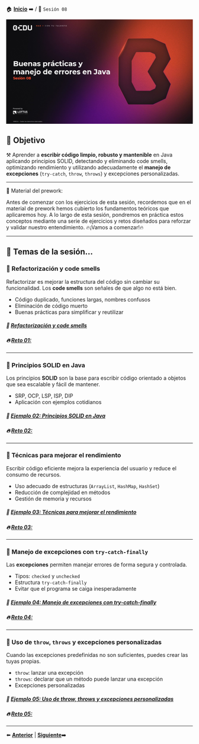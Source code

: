 🏠 [**Inicio**](../Readme.md) ➡️ / 📖 `Sesión 08`

<div align="center">
    <img src="Imagenes/S08.jpg" alt="Sesion_08">
</div>

## 🎯 Objetivo

⚒️ Aprender a **escribir código limpio, robusto y mantenible** en Java aplicando principios SOLID, detectando y eliminando code smells, optimizando rendimiento y utilizando adecuadamente el **manejo de excepciones** (`try-catch`, `throw`, `throws`) y excepciones personalizadas.

---

📘 Material del prework:

Antes de comenzar con los ejercicios de esta sesión, recordemos que en el material de prework hemos cubierto los fundamentos teóricos que aplicaremos hoy. A lo largo de esta sesión, pondremos en práctica estos conceptos mediante una serie de ejercicios y retos diseñados para reforzar y validar nuestro entendimiento. 
🔥¡Vamos a comenzar!🔥

---

## 📂 Temas de la sesión...


### 📖  Refactorización y code smells

Refactorizar es mejorar la estructura del código sin cambiar su funcionalidad. Los **code smells** son señales de que algo no está bien.

- Código duplicado, funciones largas, nombres confusos
- Eliminación de código muerto
- Buenas prácticas para simplificar y reutilizar

##### 📜 **[Refactorización y code smells](Ejemplo-01/Readme.md)**
##### 🔥 **[Reto 01:   ](Reto-01/Readme.md)**
---

### 📖 Principios SOLID en Java

Los principios **SOLID** son la base para escribir código orientado a objetos que sea escalable y fácil de mantener.

- SRP, OCP, LSP, ISP, DIP
- Aplicación con ejemplos cotidianos

##### 📜 **[Ejemplo 02: Principios SOLID en Java](Ejemplo-02/Readme.md)**
##### 🔥 **[Reto 02:   ](Reto-02/Readme.md)**

---

### 📖 Técnicas para mejorar el rendimiento

Escribir código eficiente mejora la experiencia del usuario y reduce el consumo de recursos.

- Uso adecuado de estructuras (`ArrayList`, `HashMap`, `HashSet`)
- Reducción de complejidad en métodos
- Gestión de memoria y recursos

##### 📜 **[Ejemplo 03: Técnicas para mejorar el rendimiento](Ejemplo-03/Readme.md)**
##### 🔥 **[Reto 03:   ](Reto-03/Readme.md)**

---

### 📖 Manejo de excepciones con `try-catch-finally`

Las **excepciones** permiten manejar errores de forma segura y controlada.

- Tipos: `checked` y `unchecked`
- Estructura `try-catch-finally`
- Evitar que el programa se caiga inesperadamente

##### 📜 **[Ejemplo 04: Manejo de excepciones con try-catch-finally](Ejemplo-04/Readme.md)**
##### 🔥 **[Reto 04:   ](Reto-04/Readme.md)**

---

### 📖 Uso de `throw`, `throws` y excepciones personalizadas

Cuando las excepciones predefinidas no son suficientes, puedes crear las tuyas propias.

- `throw`: lanzar una excepción
- `throws`: declarar que un método puede lanzar una excepción
- Excepciones personalizadas

##### 📜 **[Ejemplo 05: Uso de throw, throws y excepciones personalizadas](Ejemplo-05/Readme.md)**
##### 🔥 **[Reto 05:   ](Reto-05/Readme.md)**

---


⬅️ [**Anterior**](../Sesion-07/Readme.md) | [**Siguiente**](../Sesion-09/Readme.md)➡️
